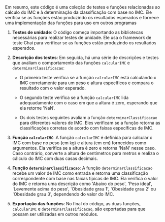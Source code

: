 Em resumo, este código é uma coleção de testes e funções relacionadas ao cálculo do IMC e à determinação da classificação com base no IMC. Ele verifica se as funções estão produzindo os resultados esperados e fornece uma implementação das funções para uso em outros programas

1. **Testes de unidade**: O código começa importando as bibliotecas necessárias para realizar testes de unidade. Ele usa o framework de teste Chai para verificar se as funções estão produzindo os resultados esperados.

2. **Descrição dos testes**: Em seguida, há uma série de descrições e testes que avaliam o comportamento das funções `calcularIMC` e `determinarClassificacao`:

   - O primeiro teste verifica se a função `calcularIMC` está calculando o IMC corretamente para um peso e altura específicos e compara o resultado com o valor esperado.

   - O segundo teste verifica se a função `calcularIMC` lida adequadamente com o caso em que a altura é zero, esperando que ela retorne 'NaN'.

   - Os dois testes seguintes avaliam a função `determinarClassificacao` para diferentes valores de IMC. Eles verificam se a função retorna as classificações corretas de acordo com faixas específicas de IMC.

3. **Função `calcularIMC`**: A função `calcularIMC` é definida para calcular o IMC com base no peso (em kg) e altura (em cm) fornecidos como argumentos. Ela verifica se a altura é zero e retorna 'NaN' nesse caso. Caso contrário, converte a altura de centímetros para metros e realiza o cálculo do IMC com duas casas decimais.

4. **Função `determinarClassificacao`**: A função `determinarClassificacao` recebe um valor de IMC como entrada e retorna uma classificação correspondente com base nas faixas típicas de IMC. Ela verifica o valor do IMC e retorna uma descrição como 'Abaixo do peso', 'Peso ideal', 'Levemente acima do peso', 'Obesidade grau 1', 'Obesidade grau 2' ou 'Obesidade grau 3', dependendo do valor do IMC.

5. **Exportação das funções**: No final do código, as duas funções, `calcularIMC` e `determinarClassificacao`, são exportadas para que possam ser utilizadas em outros módulos.
